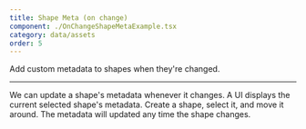 ```yaml
---
title: Shape Meta (on change)
component: ./OnChangeShapeMetaExample.tsx
category: data/assets
order: 5
---
```


Add custom metadata to shapes when they're changed.

---

We can update a shape's metadata whenever it changes. A UI displays the current selected shape's metadata. Create a shape, select it, and move it around. The metadata will updated any time the shape changes.
